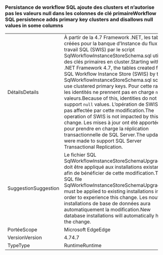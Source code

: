 ### <a name="workflow-sql-persistence-adds-primary-key-clusters-and-disallows-null-values-in-some-columns"></a><span data-ttu-id="6c767-101">Persistance de workflow SQL ajoute des clusters et n’autorise pas les valeurs null dans les colonnes de clé primaire</span><span class="sxs-lookup"><span data-stu-id="6c767-101">Workflow SQL persistence adds primary key clusters and disallows null values in some columns</span></span>

|   |   |
|---|---|
|<span data-ttu-id="6c767-102">Détails</span><span class="sxs-lookup"><span data-stu-id="6c767-102">Details</span></span>|<span data-ttu-id="6c767-103">À partir de la 4.7 Framework .NET, les tables créées pour la banque d’Instance du flux de travail SQL (SWIS) par le script SqlWorkflowInstanceStoreSchema.sql utilisent des clés primaires en cluster.</span><span class="sxs-lookup"><span data-stu-id="6c767-103">Starting with the .NET Framework 4.7, the tables created for the SQL Workflow Instance Store (SWIS) by the SqlWorkflowInstanceStoreSchema.sql script use clustered primary keys.</span></span> <span data-ttu-id="6c767-104">Pour cette raison, les identités ne prennent pas en charge <code>null</code> valeurs.</span><span class="sxs-lookup"><span data-stu-id="6c767-104">Because of this, identities do not support <code>null</code> values.</span></span> <span data-ttu-id="6c767-105">L’opération de SWIS n’est pas affectée par cette modification.</span><span class="sxs-lookup"><span data-stu-id="6c767-105">The operation of SWIS is not impacted by this change.</span></span> <span data-ttu-id="6c767-106">Les mises à jour ont été apportées pour prendre en charge la réplication transactionnelle de SQL Server.</span><span class="sxs-lookup"><span data-stu-id="6c767-106">The updates were made to support SQL Server Transactional Replication.</span></span>|
|<span data-ttu-id="6c767-107">Suggestion</span><span class="sxs-lookup"><span data-stu-id="6c767-107">Suggestion</span></span>|<span data-ttu-id="6c767-108">Le fichier SQL SqlWorkflowInstanceStoreSchemaUpgrade.sql doit être appliqué aux installations existantes afin de bénéficier de cette modification.</span><span class="sxs-lookup"><span data-stu-id="6c767-108">The SQL file SqlWorkflowInstanceStoreSchemaUpgrade.sql must be applied to existing installations in order to experience this change.</span></span> <span data-ttu-id="6c767-109">Les nouvelles installations de base de données aura automatiquement la modification.</span><span class="sxs-lookup"><span data-stu-id="6c767-109">New database installations will automatically have the change.</span></span>|
|<span data-ttu-id="6c767-110">Portée</span><span class="sxs-lookup"><span data-stu-id="6c767-110">Scope</span></span>|<span data-ttu-id="6c767-111">Microsoft Edge</span><span class="sxs-lookup"><span data-stu-id="6c767-111">Edge</span></span>|
|<span data-ttu-id="6c767-112">Version</span><span class="sxs-lookup"><span data-stu-id="6c767-112">Version</span></span>|<span data-ttu-id="6c767-113">4.7</span><span class="sxs-lookup"><span data-stu-id="6c767-113">4.7</span></span>|
|<span data-ttu-id="6c767-114">Type</span><span class="sxs-lookup"><span data-stu-id="6c767-114">Type</span></span>|<span data-ttu-id="6c767-115">Runtime</span><span class="sxs-lookup"><span data-stu-id="6c767-115">Runtime</span></span>|

